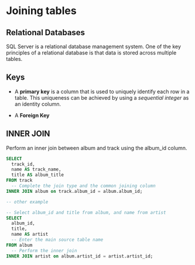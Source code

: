 Joining tables
================

## Relational Databases

SQL Server is a relational database management system. One of the key
principles of a relational database is that data is stored across
multiple tables.

## Keys

  - A **primary key** is a column that is used to uniquely identify each
    row in a table. This uniqueness can be achieved by using a
    *sequential integer* as an identity column.

  - A **Foreign Key**

## INNER JOIN

Perform an inner join between album and track using the album\_id
column.

``` sql
SELECT 
  track_id,
  name AS track_name,
  title AS album_title
FROM track
  -- Complete the join type and the common joining column
INNER JOIN album on track.album_id = album.album_id;

-- other example 

-- Select album_id and title from album, and name from artist
SELECT 
  album_id,
  title, 
  name AS artist
  -- Enter the main source table name
FROM album
  -- Perform the inner join
INNER JOIN artist on album.artist_id = artist.artist_id;
```
